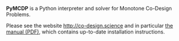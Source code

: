 
**PyMCDP** is a Python interpreter and solver for Monotone Co-Design Problems.

Please see the website <http://co-design.science> and in particular [the manual (PDF)][manual],
which contains up-to-date installation instructions.

[manual]: https://andreacensi.github.io/mcdp-manual/mcdp-manual.pdf
